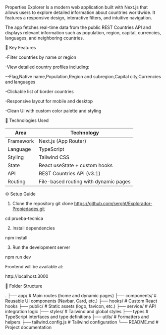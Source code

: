 Properties Explorer
Is a modern web application built with Next.js that allows users to explore detailed information about countries worldwide. It features a responsive design, interactive filters, and intuitive navigation.

The app fetches real-time data from the public REST Countries API and displays relevant information such as population, region, capital, currencies, languages, and neighboring countries.

🧹 Key Features

-Filter countries by name or region

-View detailed country profiles including:

--Flag,Native name,Population,Region and subregion,Capital city,Currencies and languages

-Clickable list of border countries

-Responsive layout for mobile and desktop

-Clean UI with custom color palette and styling

🚀 Technologies Used

| Area      | Technology                            |
| --------- | ------------------------------------- |
| Framework | Next.js (App Router)                  |
| Language  | TypeScript                            |
| Styling   | Tailwind CSS                          |
| State     | React useState + custom hooks         |
| API       | REST Countries API (v3.1)             |
| Routing   | File-based routing with dynamic pages |

⚙️ Setup Guide

1. Clone the repository
 git clone https://github.com/serght/Explorador-Propiedades.git

 cd prueba-tecnica

2. Install dependencies
   
npm install

3. Run the development server
   
npm run dev

Frontend will be available at:

http://localhost:3000

📁 Folder Structure

.
├── app/                  # Main routes (home and dynamic pages)
├── components/           # Reusable UI components (Navbar, Card, etc.)
├── hooks/                # Custom React hooks
├── public/               # Static assets (logo, favicon, etc.)
├── service/              # API integration logic
├── styles/               # Tailwind and global styles
├── types                 # TypeScript interfaces and type definitions
├── utils/                # Formatters and helpers
├── tailwind.config.js    # Tailwind configuration
└── README.md             # Project documentation



